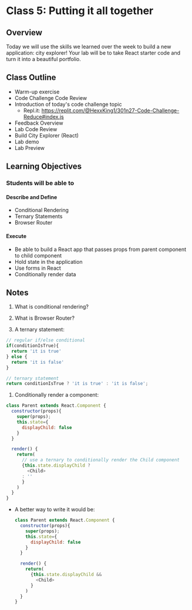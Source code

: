 # Class 5: Putting it all together

## Overview

Today we will use the skills we learned over the week to build a new application: city explorer! Your lab will be to take React starter code and turn it into a beautiful portfolio.

## Class Outline

- Warm-up exercise
- Code Challenge Code Review
- Introduction of today's code challenge topic
  - Repl.it: <https://replit.com/@HexxKing1/301n27-Code-Challenge-Reduce#index.js>
- Feedback Overview
- Lab Code Review
- Build City Explorer (React)
- Lab demo
- Lab Preview

## Learning Objectives

### Students will be able to

#### Describe and Define

- Conditional Rendering
- Ternary Statements
- Browser Router

#### Execute

- Be able to build a React app that passes props from parent component to child component
- Hold state in the application
- Use forms in React
- Conditionally render data

## Notes

1. What is conditional rendering?

1. What is Browser Router?

1. A ternary statement:

  ```javaScript
  // regular if/else conditional
  if(conditionIsTrue){
    return 'it is true'
  } else {
    return 'it is false'
  }

  // ternary statement
  return conditionIsTrue ? 'it is true' : 'it is false';
  ```

1. Conditionally render a component:

  ```javaScript
  class Parent extends React.Component {
    constructor(props){
      super(props);
      this.state={
        displayChild: false
      }
    }

    render() {
      return(
        // use a ternary to conditionally render the Child component
        {this.state.displayChild ?
          <Child>
        : ''
        }
      )
    }
  }
  ```

- A better way to write it would be:

  ```javaScript
  class Parent extends React.Component {
    constructor(props){
      super(props);
      this.state={
        displayChild: false
      }
    }

    render() {
      return(
        {this.state.displayChild &&
          <Child>
        }
      )
    }
  }
  ```
